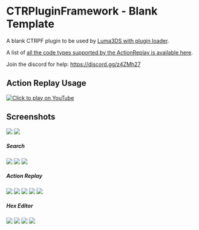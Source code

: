 # CTRPluginFramework - Blank Template
A blank CTRPF plugin to be used by [Luma3DS with plugin loader](https://github.com/Nanquitas/Luma3DS/releases).

A list of [all the code types supported by the ActionReplay is available here](https://gist.github.com/Nanquitas/d6c920a59c757cf7917c2bffa76de860).

Join the discord for help: https://discord.gg/z4ZMh27 
## Action Replay Usage

[![Click to play on YouTube](https://img.youtube.com/vi/c2258P9wKkA/0.jpg)](https://www.youtube.com/watch?v=c2258P9wKkA)


## Screenshots

![](https://i.imgur.com/ayvcaN0.png)
![](https://i.imgur.com/9OJop01.png)
##### Search
![](https://i.imgur.com/gczUI1r.png)
![](https://i.imgur.com/Yhhcsot.png)
![](https://i.imgur.com/7lVmuDd.png)
##### Action Replay
![](https://i.imgur.com/uW6lnjm.png)
![](https://i.imgur.com/4QAEgSO.png)
![](https://i.imgur.com/bJFQw04.png)
![](https://i.imgur.com/8pZhhmo.png)
![](https://i.imgur.com/b3Gl29H.png)
##### Hex Editor
![](https://i.imgur.com/8z2DCcm.png)
![](https://i.imgur.com/t3gutXU.png)
![](https://i.imgur.com/U4ratx4.png)
![](https://i.imgur.com/uJBJZ8K.png)
